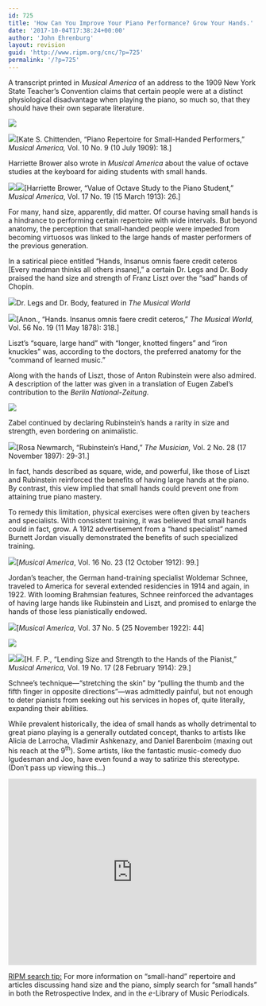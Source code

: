```yaml
---
id: 725
title: 'How Can You Improve Your Piano Performance? Grow Your Hands.'
date: '2017-10-04T17:38:24+00:00'
author: 'John Ehrenburg'
layout: revision
guid: 'http://www.ripm.org/cnc/?p=725'
permalink: '/?p=725'
---
```


A transcript printed in *Musical America* of an address to the 1909 New York State Teacher’s Convention claims that certain people were at a distinct physiological disadvantage when playing the piano, so much so, that they should have their own separate literature.

![](http://www.ripm.org/cnc/wp-content/uploads/2017/10/1-Hands.png)

![](http://www.ripm.org/cnc/wp-content/uploads/2017/10/2-Hands.png)\[Kate S. Chittenden, “Piano Repertoire for Small-Handed Performers,” *Musical America,* Vol. 10 No. 9 (10 July 1909): 18.\]

Harriette Brower also wrote in *Musical America* about the value of octave studies at the keyboard for aiding students with small hands.

![](http://www.ripm.org/cnc/wp-content/uploads/2017/10/3-Hands.png)![](http://www.ripm.org/cnc/wp-content/uploads/2017/10/4-Hands.png)\[Harriette Brower, “Value of Octave Study to the Piano Student,” *Musical America*, Vol. 17 No. 19 (15 March 1913): 26.\]

For many, hand size, apparently, did matter. Of course having small hands is a hindrance to performing certain repertoire with wide intervals. But beyond anatomy, the perception that small-handed people were impeded from becoming virtuosos was linked to the large hands of master performers of the previous generation.

In a satirical piece entitled “Hands, Insanus omnis faere credit ceteros \[Every madman thinks all others insane\],” a certain Dr. Legs and Dr. Body praised the hand size and strength of Franz Liszt over the “sad” hands of Chopin.

![](http://www.ripm.org/cnc/wp-content/uploads/2017/10/5-Hands.png)Dr. Legs and Dr. Body, featured in *The Musical World*

*![](http://www.ripm.org/cnc/wp-content/uploads/2017/10/6-Hands.png)*\[Anon., “Hands. Insanus omnis faere credit ceteros,” *The Musical World,* Vol. 56 No. 19 (11 May 1878): 318.\]

Liszt’s “square, large hand” with “longer, knotted fingers” and “iron knuckles” was, according to the doctors, the preferred anatomy for the “command of learned music.”

Along with the hands of Liszt, those of Anton Rubinstein were also admired. A description of the latter was given in a translation of Eugen Zabel’s contribution to the *Berlin National-Zeitung.*

![](http://www.ripm.org/cnc/wp-content/uploads/2017/10/7-Hands.png)

Zabel continued by declaring Rubinstein’s hands a rarity in size and strength, even bordering on animalistic.

![](http://www.ripm.org/cnc/wp-content/uploads/2017/10/8-Hands.png)\[Rosa Newmarch, “Rubinstein’s Hand,” *The Musician,* Vol. 2 No. 28 (17 November 1897): 29-31.\]

In fact, hands described as square, wide, and powerful, like those of Liszt and Rubinstein reinforced the benefits of having large hands at the piano. By contrast, this view implied that small hands could prevent one from attaining true piano mastery.

To remedy this limitation, physical exercises were often given by teachers and specialists. With consistent training, it was believed that small hands could in fact, grow. A 1912 advertisement from a “hand specialist” named Burnett Jordan visually demonstrated the benefits of such specialized training.

![](http://www.ripm.org/cnc/wp-content/uploads/2017/10/9-Hands.png)\[*Musical America*, Vol. 16 No. 23 (12 October 1912): 99.\]

Jordan’s teacher, the German hand-training specialist Woldemar Schnee, traveled to America for several extended residencies in 1914 and again, in 1922. With looming Brahmsian features, Schnee reinforced the advantages of having large hands like Rubinstein and Liszt, and promised to enlarge the hands of those less pianistically endowed.

![](http://www.ripm.org/cnc/wp-content/uploads/2017/10/10-Hands.png)\[*Musical America,* Vol. 37 No. 5 (25 November 1922): 44\]

![](http://www.ripm.org/cnc/wp-content/uploads/2017/10/14-Hands.png)

![](http://www.ripm.org/cnc/wp-content/uploads/2017/10/12-Hands.png)![](http://www.ripm.org/cnc/wp-content/uploads/2017/10/13-Hands.png)\[H. F. P., “Lending Size and Strength to the Hands of the Pianist,” *Musical America*, Vol. 19 No. 17 (28 February 1914): 29.\]

Schnee’s technique—“stretching the skin” by “pulling the thumb and the fifth finger in opposite directions”—was admittedly painful, but not enough to deter pianists from seeking out his services in hopes of, quite literally, expanding their abilities.

While prevalent historically, the idea of small hands as wholly detrimental to great piano playing is a generally outdated concept, thanks to artists like Alicia de Larrocha, Vladimir Ashkenazy, and Daniel Barenboim (maxing out his reach at the 9<sup>th</sup>). Some artists, like the fantastic music-comedy duo Igudesman and Joo, have even found a way to satirize this stereotype. (Don’t pass up viewing this…)

<iframe allow="accelerometer; autoplay; clipboard-write; encrypted-media; gyroscope; picture-in-picture" allowfullscreen="" frameborder="0" height="375" loading="lazy" src="https://www.youtube.com/embed/ifKKlhYF53w?feature=oembed" title="IGUDESMAN & JOO - Rachmaninov had big Hands" width="500"></iframe>

<u>RIPM search tip:</u> For more information on “small-hand” repertoire and articles discussing hand size and the piano, simply search for “small hands” in both the Retrospective Index, and in the *e*-Library of Music Periodicals.